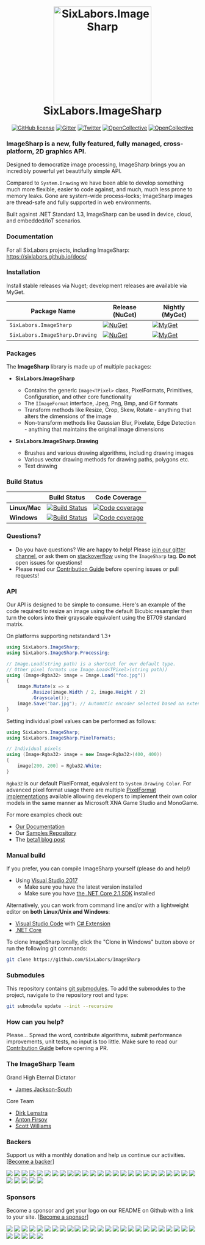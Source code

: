<h1 align="center">

<img src="https://raw.githubusercontent.com/SixLabors/Branding/master/icons/imagesharp/sixlabors.imagesharp.512.png" alt="SixLabors.ImageSharp" width="256"/>
<br/>
SixLabors.ImageSharp
</h1>


<div align="center">

[![GitHub license](https://img.shields.io/badge/license-Apache%202-blue.svg)](https://raw.githubusercontent.com/SixLabors/ImageSharp/master/LICENSE)
[![Gitter](https://badges.gitter.im/Join%20Chat.svg)](https://gitter.im/ImageSharp/General?utm_source=badge&utm_medium=badge&utm_campaign=pr-badge&utm_content=badge)
[![Twitter](https://img.shields.io/twitter/url/http/shields.io.svg?style=flat&logo=twitter)](https://twitter.com/intent/tweet?hashtags=imagesharp,dotnet,oss&text=ImageSharp.+A+new+cross-platform+2D+graphics+API+in+C%23&url=https%3a%2f%2fgithub.com%2fSixLabors%2fImageSharp&via=sixlabors)
[![OpenCollective](https://opencollective.com/imagesharp/backers/badge.svg)](#backers)
[![OpenCollective](https://opencollective.com/imagesharp/sponsors/badge.svg)](#sponsors)

</div>

### **ImageSharp** is a new, fully featured, fully managed, cross-platform, 2D graphics API. 

Designed to democratize image processing, ImageSharp brings you an incredibly powerful yet beautifully simple API.

Compared to `System.Drawing` we have been able to develop something much more flexible, easier to code against, and much, much less prone to memory leaks. Gone are system-wide process-locks; ImageSharp images are thread-safe and fully supported in web environments.

Built against .NET Standard 1.3, ImageSharp can be used in device, cloud, and embedded/IoT scenarios. 

### Documentation
For all SixLabors projects, including ImageSharp:
https://sixlabors.github.io/docs/

### Installation

Install stable releases via Nuget; development releases are available via MyGet.

| Package Name                   | Release (NuGet) | Nightly (MyGet) |
|--------------------------------|-----------------|-----------------|
| `SixLabors.ImageSharp`         | [![NuGet](https://img.shields.io/nuget/v/SixLabors.ImageSharp.svg)](https://www.nuget.org/packages/SixLabors.ImageSharp/) | [![MyGet](https://img.shields.io/myget/sixlabors/v/SixLabors.ImageSharp.svg)](https://www.myget.org/feed/sixlabors/package/nuget/SixLabors.ImageSharp) |
| `SixLabors.ImageSharp.Drawing` | [![NuGet](https://img.shields.io/nuget/v/SixLabors.ImageSharp.Drawing.svg)](https://www.nuget.org/packages/SixLabors.ImageSharp.Drawing/) | [![MyGet](https://img.shields.io/myget/sixlabors/v/SixLabors.ImageSharp.Drawing.svg)](https://www.myget.org/feed/sixlabors/package/nuget/SixLabors.ImageSharp.Drawing) |

### Packages

The **ImageSharp** library is made up of multiple packages:
- **SixLabors.ImageSharp**
  - Contains the generic `Image<TPixel>` class, PixelFormats, Primitives, Configuration, and other core functionality
  - The `IImageFormat` interface, Jpeg, Png, Bmp, and Gif formats
  - Transform methods like Resize, Crop, Skew, Rotate - anything that alters the dimensions of the image
  - Non-transform methods like Gaussian Blur, Pixelate, Edge Detection - anything that maintains the original image dimensions

- **SixLabors.ImageSharp.Drawing**
  - Brushes and various drawing algorithms, including drawing images
  - Various vector drawing methods for drawing paths, polygons etc.
  - Text drawing

### Build Status

|             |Build Status|Code Coverage|
|-------------|:----------:|:-----------:|
|**Linux/Mac**|[![Build Status](https://travis-ci.org/SixLabors/ImageSharp.svg)](https://travis-ci.org/SixLabors/ImageSharp)|[![Code coverage](https://codecov.io/gh/SixLabors/ImageSharp/branch/master/graph/badge.svg)](https://codecov.io/gh/SixLabors/ImageSharp)|
|**Windows**  |[![Build Status](https://ci.appveyor.com/api/projects/status/m9pn907xdah3ca39/branch/master?svg=true)](https://ci.appveyor.com/project/six-labors/imagesharp/branch/master)|[![Code coverage](https://codecov.io/gh/SixLabors/ImageSharp/branch/master/graph/badge.svg)](https://codecov.io/gh/SixLabors/ImageSharp)|

### Questions?

- Do you have questions? We are happy to help! Please [join our gitter channel](https://gitter.im/ImageSharp/General), or ask them on [stackoverflow](https://stackoverflow.com) using the `ImageSharp` tag. **Do not** open issues for questions!
- Please read our [Contribution Guide](https://github.com/SixLabors/ImageSharp/blob/master/.github/CONTRIBUTING.md) before opening issues or pull requests!

### API 

Our API is designed to be simple to consume. Here's an example of the code required to resize an image using the default Bicubic resampler then turn the colors into their grayscale equivalent using the BT709 standard matrix.

On platforms supporting netstandard 1.3+

```csharp
using SixLabors.ImageSharp;
using SixLabors.ImageSharp.Processing;

// Image.Load(string path) is a shortcut for our default type. 
// Other pixel formats use Image.Load<TPixel>(string path))
using (Image<Rgba32> image = Image.Load("foo.jpg"))
{
    image.Mutate(x => x
         .Resize(image.Width / 2, image.Height / 2)
         .Grayscale());
    image.Save("bar.jpg"); // Automatic encoder selected based on extension.
}
```

Setting individual pixel values can be performed as follows:

```csharp
using SixLabors.ImageSharp;
using SixLabors.ImageSharp.PixelFormats;

// Individual pixels
using (Image<Rgba32> image = new Image<Rgba32>(400, 400))
{
    image[200, 200] = Rgba32.White;
}
```

`Rgba32` is our default PixelFormat, equivalent to `System.Drawing Color`. For advanced pixel format usage there are multiple [PixelFormat implementations](https://github.com/SixLabors/ImageSharp/tree/master/src/ImageSharp/PixelFormats) available allowing developers to implement their own color models in the same manner as Microsoft XNA Game Studio and MonoGame. 

For more examples check out: 
- [Our Documentation](https://sixlabors.github.io/docs/)
- Our [Samples Repository](https://github.com/SixLabors/Samples/tree/master/ImageSharp)
- The [beta1 blog post](https://sixlabors.com/blog/announcing-imagesharp-beta-1/)

### Manual build

If you prefer, you can compile ImageSharp yourself (please do and help!)

- Using [Visual Studio 2017](https://visualstudio.microsoft.com/vs/)
  - Make sure you have the latest version installed
  - Make sure you have [the .NET Core 2.1 SDK](https://www.microsoft.com/net/core#windows) installed

Alternatively, you can work from command line and/or with a lightweight editor on **both Linux/Unix and Windows**:

- [Visual Studio Code](https://code.visualstudio.com/) with [C# Extension](https://marketplace.visualstudio.com/items?itemName=ms-vscode.csharp)
- [.NET Core](https://www.microsoft.com/net/core#linuxubuntu)

To clone ImageSharp locally, click the "Clone in Windows" button above or run the following git commands:

```bash
git clone https://github.com/SixLabors/ImageSharp
```

### Submodules

This repository contains [git submodules](https://blog.github.com/2016-02-01-working-with-submodules/). To add the submodules to the project, navigate to the repository root and type:

``` bash
git submodule update --init --recursive
```

### How can you help?

Please... Spread the word, contribute algorithms, submit performance improvements, unit tests, no input is too little. Make sure to read our [Contribution Guide](https://github.com/SixLabors/ImageSharp/blob/master/.github/CONTRIBUTING.md) before opening a PR.

### The ImageSharp Team

Grand High Eternal Dictator
- [James Jackson-South](https://github.com/jimbobsquarepants)

Core Team
- [Dirk Lemstra](https://github.com/dlemstra)
- [Anton Firsov](https://github.com/antonfirsov)
- [Scott Williams](https://github.com/tocsoft)

### Backers

Support us with a monthly donation and help us continue our activities. [[Become a backer](https://opencollective.com/imagesharp#backer)]

<a href="https://opencollective.com/imagesharp/backer/0/website" target="_blank"><img src="https://opencollective.com/imagesharp/backer/0/avatar.svg"></a>
<a href="https://opencollective.com/imagesharp/backer/1/website" target="_blank"><img src="https://opencollective.com/imagesharp/backer/1/avatar.svg"></a>
<a href="https://opencollective.com/imagesharp/backer/2/website" target="_blank"><img src="https://opencollective.com/imagesharp/backer/2/avatar.svg"></a>
<a href="https://opencollective.com/imagesharp/backer/3/website" target="_blank"><img src="https://opencollective.com/imagesharp/backer/3/avatar.svg"></a>
<a href="https://opencollective.com/imagesharp/backer/4/website" target="_blank"><img src="https://opencollective.com/imagesharp/backer/4/avatar.svg"></a>
<a href="https://opencollective.com/imagesharp/backer/5/website" target="_blank"><img src="https://opencollective.com/imagesharp/backer/5/avatar.svg"></a>
<a href="https://opencollective.com/imagesharp/backer/6/website" target="_blank"><img src="https://opencollective.com/imagesharp/backer/6/avatar.svg"></a>
<a href="https://opencollective.com/imagesharp/backer/7/website" target="_blank"><img src="https://opencollective.com/imagesharp/backer/7/avatar.svg"></a>
<a href="https://opencollective.com/imagesharp/backer/8/website" target="_blank"><img src="https://opencollective.com/imagesharp/backer/8/avatar.svg"></a>
<a href="https://opencollective.com/imagesharp/backer/9/website" target="_blank"><img src="https://opencollective.com/imagesharp/backer/9/avatar.svg"></a>
<a href="https://opencollective.com/imagesharp/backer/10/website" target="_blank"><img src="https://opencollective.com/imagesharp/backer/10/avatar.svg"></a>
<a href="https://opencollective.com/imagesharp/backer/11/website" target="_blank"><img src="https://opencollective.com/imagesharp/backer/11/avatar.svg"></a>
<a href="https://opencollective.com/imagesharp/backer/12/website" target="_blank"><img src="https://opencollective.com/imagesharp/backer/12/avatar.svg"></a>
<a href="https://opencollective.com/imagesharp/backer/13/website" target="_blank"><img src="https://opencollective.com/imagesharp/backer/13/avatar.svg"></a>
<a href="https://opencollective.com/imagesharp/backer/14/website" target="_blank"><img src="https://opencollective.com/imagesharp/backer/14/avatar.svg"></a>
<a href="https://opencollective.com/imagesharp/backer/15/website" target="_blank"><img src="https://opencollective.com/imagesharp/backer/15/avatar.svg"></a>
<a href="https://opencollective.com/imagesharp/backer/16/website" target="_blank"><img src="https://opencollective.com/imagesharp/backer/16/avatar.svg"></a>
<a href="https://opencollective.com/imagesharp/backer/17/website" target="_blank"><img src="https://opencollective.com/imagesharp/backer/17/avatar.svg"></a>
<a href="https://opencollective.com/imagesharp/backer/18/website" target="_blank"><img src="https://opencollective.com/imagesharp/backer/18/avatar.svg"></a>
<a href="https://opencollective.com/imagesharp/backer/19/website" target="_blank"><img src="https://opencollective.com/imagesharp/backer/19/avatar.svg"></a>
<a href="https://opencollective.com/imagesharp/backer/20/website" target="_blank"><img src="https://opencollective.com/imagesharp/backer/20/avatar.svg"></a>
<a href="https://opencollective.com/imagesharp/backer/21/website" target="_blank"><img src="https://opencollective.com/imagesharp/backer/21/avatar.svg"></a>
<a href="https://opencollective.com/imagesharp/backer/22/website" target="_blank"><img src="https://opencollective.com/imagesharp/backer/22/avatar.svg"></a>
<a href="https://opencollective.com/imagesharp/backer/23/website" target="_blank"><img src="https://opencollective.com/imagesharp/backer/23/avatar.svg"></a>
<a href="https://opencollective.com/imagesharp/backer/24/website" target="_blank"><img src="https://opencollective.com/imagesharp/backer/24/avatar.svg"></a>
<a href="https://opencollective.com/imagesharp/backer/25/website" target="_blank"><img src="https://opencollective.com/imagesharp/backer/25/avatar.svg"></a>
<a href="https://opencollective.com/imagesharp/backer/26/website" target="_blank"><img src="https://opencollective.com/imagesharp/backer/26/avatar.svg"></a>
<a href="https://opencollective.com/imagesharp/backer/27/website" target="_blank"><img src="https://opencollective.com/imagesharp/backer/27/avatar.svg"></a>
<a href="https://opencollective.com/imagesharp/backer/28/website" target="_blank"><img src="https://opencollective.com/imagesharp/backer/28/avatar.svg"></a>
<a href="https://opencollective.com/imagesharp/backer/29/website" target="_blank"><img src="https://opencollective.com/imagesharp/backer/29/avatar.svg"></a>

### Sponsors

Become a sponsor and get your logo on our README on Github with a link to your site. [[Become a sponsor](https://opencollective.com/imagesharp#sponsor)]

<a href="https://opencollective.com/imagesharp/sponsor/0/website" target="_blank"><img src="https://opencollective.com/imagesharp/sponsor/0/avatar.svg"></a>
<a href="https://opencollective.com/imagesharp/sponsor/1/website" target="_blank"><img src="https://opencollective.com/imagesharp/sponsor/1/avatar.svg"></a>
<a href="https://opencollective.com/imagesharp/sponsor/2/website" target="_blank"><img src="https://opencollective.com/imagesharp/sponsor/2/avatar.svg"></a>
<a href="https://opencollective.com/imagesharp/sponsor/3/website" target="_blank"><img src="https://opencollective.com/imagesharp/sponsor/3/avatar.svg"></a>
<a href="https://opencollective.com/imagesharp/sponsor/4/website" target="_blank"><img src="https://opencollective.com/imagesharp/sponsor/4/avatar.svg"></a>
<a href="https://opencollective.com/imagesharp/sponsor/5/website" target="_blank"><img src="https://opencollective.com/imagesharp/sponsor/5/avatar.svg"></a>
<a href="https://opencollective.com/imagesharp/sponsor/6/website" target="_blank"><img src="https://opencollective.com/imagesharp/sponsor/6/avatar.svg"></a>
<a href="https://opencollective.com/imagesharp/sponsor/7/website" target="_blank"><img src="https://opencollective.com/imagesharp/sponsor/7/avatar.svg"></a>
<a href="https://opencollective.com/imagesharp/sponsor/8/website" target="_blank"><img src="https://opencollective.com/imagesharp/sponsor/8/avatar.svg"></a>
<a href="https://opencollective.com/imagesharp/sponsor/9/website" target="_blank"><img src="https://opencollective.com/imagesharp/sponsor/9/avatar.svg"></a>
<a href="https://opencollective.com/imagesharp/sponsor/10/website" target="_blank"><img src="https://opencollective.com/imagesharp/sponsor/10/avatar.svg"></a>
<a href="https://opencollective.com/imagesharp/sponsor/11/website" target="_blank"><img src="https://opencollective.com/imagesharp/sponsor/11/avatar.svg"></a>
<a href="https://opencollective.com/imagesharp/sponsor/12/website" target="_blank"><img src="https://opencollective.com/imagesharp/sponsor/12/avatar.svg"></a>
<a href="https://opencollective.com/imagesharp/sponsor/13/website" target="_blank"><img src="https://opencollective.com/imagesharp/sponsor/13/avatar.svg"></a>
<a href="https://opencollective.com/imagesharp/sponsor/14/website" target="_blank"><img src="https://opencollective.com/imagesharp/sponsor/14/avatar.svg"></a>
<a href="https://opencollective.com/imagesharp/sponsor/15/website" target="_blank"><img src="https://opencollective.com/imagesharp/sponsor/15/avatar.svg"></a>
<a href="https://opencollective.com/imagesharp/sponsor/16/website" target="_blank"><img src="https://opencollective.com/imagesharp/sponsor/16/avatar.svg"></a>
<a href="https://opencollective.com/imagesharp/sponsor/17/website" target="_blank"><img src="https://opencollective.com/imagesharp/sponsor/17/avatar.svg"></a>
<a href="https://opencollective.com/imagesharp/sponsor/18/website" target="_blank"><img src="https://opencollective.com/imagesharp/sponsor/18/avatar.svg"></a>
<a href="https://opencollective.com/imagesharp/sponsor/19/website" target="_blank"><img src="https://opencollective.com/imagesharp/sponsor/19/avatar.svg"></a>
<a href="https://opencollective.com/imagesharp/sponsor/20/website" target="_blank"><img src="https://opencollective.com/imagesharp/sponsor/20/avatar.svg"></a>
<a href="https://opencollective.com/imagesharp/sponsor/21/website" target="_blank"><img src="https://opencollective.com/imagesharp/sponsor/21/avatar.svg"></a>
<a href="https://opencollective.com/imagesharp/sponsor/22/website" target="_blank"><img src="https://opencollective.com/imagesharp/sponsor/22/avatar.svg"></a>
<a href="https://opencollective.com/imagesharp/sponsor/23/website" target="_blank"><img src="https://opencollective.com/imagesharp/sponsor/23/avatar.svg"></a>
<a href="https://opencollective.com/imagesharp/sponsor/24/website" target="_blank"><img src="https://opencollective.com/imagesharp/sponsor/24/avatar.svg"></a>
<a href="https://opencollective.com/imagesharp/sponsor/25/website" target="_blank"><img src="https://opencollective.com/imagesharp/sponsor/25/avatar.svg"></a>
<a href="https://opencollective.com/imagesharp/sponsor/26/website" target="_blank"><img src="https://opencollective.com/imagesharp/sponsor/26/avatar.svg"></a>
<a href="https://opencollective.com/imagesharp/sponsor/27/website" target="_blank"><img src="https://opencollective.com/imagesharp/sponsor/27/avatar.svg"></a>
<a href="https://opencollective.com/imagesharp/sponsor/28/website" target="_blank"><img src="https://opencollective.com/imagesharp/sponsor/28/avatar.svg"></a>
<a href="https://opencollective.com/imagesharp/sponsor/29/website" target="_blank"><img src="https://opencollective.com/imagesharp/sponsor/29/avatar.svg"></a>
